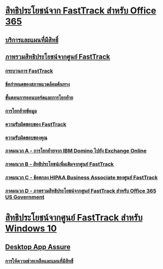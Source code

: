 # [สิทธิประโยชน์จาก FastTrack สำหรับ Office 365](O365-fasttrack-benefit-for-office-365.md)
## [บริการและแผนที่มีสิทธิ์](O365-eligible-services-and-plans.md)
## [ภาพรวมสิทธิประโยชน์จากศูนย์ FastTrack](O365-fasttrack-benefit-overview.md)
### [กระบวนการ FastTrack](O365-fasttrack-process.md)
### [ข้อกำหนดของสภาพแวดล้อมต้นทาง](O365-source-environment-expectations.md)
### [ขั้นตอนการออนบอร์ดและการโยกย้าย](O365-onboarding-and-migration.md)
### [การโยกย้ายข้อมูล](O365-data-migration.md)
### [ความรับผิดชอบของ FastTrack](O365-fasttrack-responsibilities.md)
### [ความรับผิดชอบของคุณ](O365-your-responsibilities.md)
### [ภาคผนวก A - การโยกย้ายจาก IBM Domino ไปยัง Exchange Online](O365-from-ibm-domino-to-exchange-online.md)
### [ภาคผนวก B - สิทธิประโยชน์เพิ่มเติมจากศูนย์ FastTrack](O365-fasttrack-additional-benefits.md)
### [ภาคผนวก C - ข้อตกลง HIPAA Business Associate ของศูนย์ FastTrack](O365-hipaa-business-associate-agreement.md)
### [ภาคผนวก D - ภาพรวมสิทธิประโยชน์จากศูนย์ FastTrack สำหรับ Office 365 US Government](US-Gov-appendix-overview.md)
# [สิทธิประโยชน์จากศูนย์ FastTrack สำหรับ Windows 10](Win-10-fasttrack-benefit-for-Windows-10.md)
## [Desktop App Assure](Win-10-desktop-app-assure.md)
### [การให้ความช่วยเหลือและแผนที่มีสิทธิ์](Win-10-daa-assistance-offered-and-plans.md)